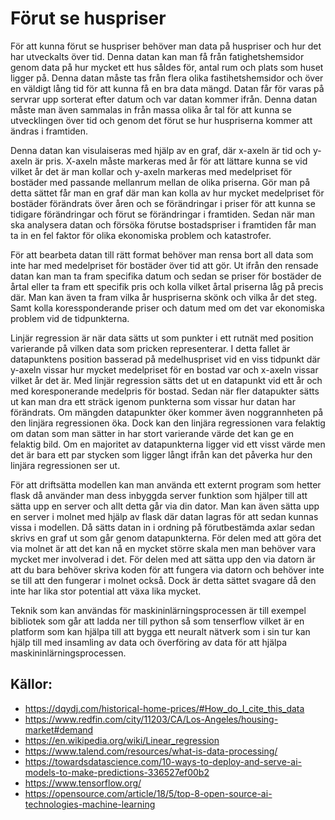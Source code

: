 # Förut se huspriser

För att kunna förut se huspriser behöver man data på huspriser och hur det har utveckalts över tid. Denna datan kan man få från fatighetshemsidor genom data på hur mycket ett hus såldes för, antal rum och plats som huset ligger på. Denna datan måste tas från flera olika fastihetshemsidor och över en väldigt lång tid för att kunna få en bra data mängd. Datan får för varas på servrar upp sorterat efter datum och var datan kommer ifrån. Denna datan måste man även sammalas in från massa olika år tal för att kunna se utvecklingen över tid och genom det förut se hur huspriserna kommer att ändras i framtiden.

Denna datan kan visulaiseras med hjälp av en graf, där x-axeln är tid och y-axeln är pris. X-axeln måste markeras med år för att lättare kunna se vid vilket år det är man kollar och y-axeln markeras med medelpriset för bostäder med passande mellanrum mellan de olika priserna. Gör man på detta sättet får man en graf där man kan kolla av hur mycket medelpriset för bostäder förändrats över åren och se förändringar i priser för att kunna se tidigare förändringar och förut se förändringar i framtiden. Sedan när man ska analysera datan och försöka förutse bostadspriser i framtiden får man ta in en fel faktor för olika ekonomiska problem och katastrofer.

För att bearbeta datan till rätt format behöver man rensa bort all data som inte har med medelpriset för bostäder över tid att gör. Ut ifrån den rensade datan kan man ta fram specifika datum och sedan se priser för bostäder de årtal eller ta fram ett specifik pris och kolla vilket årtal priserna låg på precis där. Man kan även ta fram vilka år huspriserna skönk och vilka år det steg. Samt kolla koressponderande priser och datum med om det var ekonomiska problem vid de tidpunkterna.

Linjär regression är när data sätts ut som punkter i ett rutnät med position varierande på vilken data som pricken representerar. I detta fallet är datapunktens position basserad på medelhuspriset vid en viss tidpunkt där y-axeln vissar hur mycket medelpriset för en bostad var och x-axeln vissar vilket år det är. Med linjär regression sätts det ut en datapunkt vid ett år och med koresponerande medelpris för bostad. Sedan när fler datapukter sätts ut kan man dra ett sträck igenom punkterna som vissar hur datan har förändrats. Om mängden datapunkter öker kommer även noggrannheten på den linjära regressionen öka. Dock kan den linjära regressionen vara felaktig om datan som man sätter in har stort varierande värde det kan ge en felaktig bild. Om en majoritet av datapunkterna ligger vid ett visst värde men det är bara ett par stycken som ligger långt ifrån kan det påverka hur den linjära regressionen ser ut.

För att driftsätta modellen kan man använda ett externt program som hetter flask då använder man dess inbyggda server funktion som hjälper till att sätta upp en server och allt detta går via din dator. Man kan även sätta upp en server i molnet med hjälp av flask där datan lagras för att sedan kunnas vissa i modellen. Då sätts datan in i ordning på förutbestämda axlar sedan skrivs en graf ut som går genom datapunkterna. För delen med att göra det via molnet är att det kan nå en mycket större skala men man behöver vara mycket mer involverad i det. För delen med att sätta upp den via datorn är att du bara behöver skriva koden för att fungera via datorn och behöver inte se till att den fungerar i molnet också. Dock är detta sättet svagare då den inte har lika stor potential att växa lika mycket.

Teknik som kan användas för maskininlärningsprocessen är till exempel bibliotek som går att ladda ner till python så som tenserflow vilket är en platform som kan hjälpa till att bygga ett neuralt nätverk som i sin tur kan hjälp till med insamling av data och överföring av data för att hjälpa maskininlärningsprocessen.

## Källor:
- https://dqydj.com/historical-home-prices/#How_do_I_cite_this_data
- https://www.redfin.com/city/11203/CA/Los-Angeles/housing-market#demand
- https://en.wikipedia.org/wiki/Linear_regression
- https://www.talend.com/resources/what-is-data-processing/
- https://towardsdatascience.com/10-ways-to-deploy-and-serve-ai-models-to-make-predictions-336527ef00b2
- https://www.tensorflow.org/
- https://opensource.com/article/18/5/top-8-open-source-ai-technologies-machine-learning